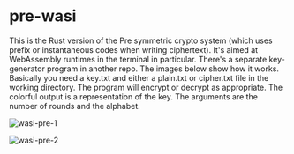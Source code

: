 
# pre-wasi

This is the Rust version of the Pre symmetric crypto system (which uses prefix or instantaneous codes when writing ciphertext). It's aimed at WebAssembly runtimes in the terminal in particular. There's a separate key-generator program in another repo. The images below show how it works. Basically you need a key.txt and either a plain.txt or cipher.txt file in the working directory. The program will encrypt or decrypt as appropriate. The colorful output is a representation of the key. The arguments are the number of rounds and the alphabet. 

![wasi-pre-1](https://user-images.githubusercontent.com/90075803/212541665-64473fdc-f528-48c1-ac00-c15f1c85a0d8.png)

![wasi-pre-2](https://user-images.githubusercontent.com/90075803/212541675-912f0fcb-2e2b-4609-8eb2-9f204f0d5463.png)
